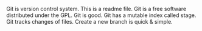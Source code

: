 Git is version control system.
This is a readme file.
Git is a free software distributed under the GPL.
Git is good.
Git has a mutable index called stage.
Git tracks changes of files.
Create a new branch is quick & simple.
